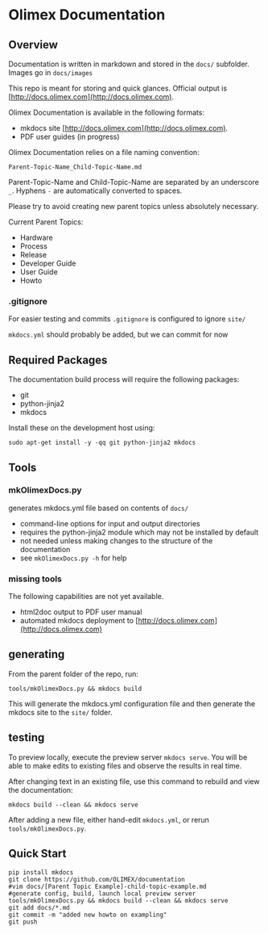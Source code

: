 # Olimex Documentation #

## Overview ##

Documentation is written in markdown and stored in the `docs/` subfolder.  Images go in `docs/images`

This repo is meant for storing and quick glances.  Official output is [http://docs.olimex.com](http://docs.olimex.com).

Olimex Documentation is available in the following formats:

* mkdocs site [http://docs.olimex.com](http://docs.olimex.com).
* PDF user guides \(in progress\)

Olimex Documentation relies on a file naming convention:

`Parent-Topic-Name_Child-Topic-Name.md`

Parent-Topic-Name and Child-Topic-Name are separated by an underscore `_`.  Hyphens `-` are automatically converted to spaces.

Please try to avoid creating new parent topics unless absolutely necessary.

Current Parent Topics:

* Hardware
* Process
* Release
* Developer Guide
* User Guide
* Howto

### .gitignore ###
For easier testing and commits `.gitignore` is configured to ignore `site/`

`mkdocs.yml` should probably be added, but we can commit for now

## Required Packages ##

The documentation build process will require the following packages:

* git
* python-jinja2
* mkdocs

Install these on the development host using:

`sudo apt-get install -y -qq git python-jinja2 mkdocs`


## Tools ##

### mkOlimexDocs.py ###
generates mkdocs.yml file based on contents of `docs/`

* command-line options for input and output directories
* requires the python-jinja2 module which may not be installed by default
* not needed unless making changes to the structure of the documentation
* see `mkOlimexDocs.py -h` for help

### missing tools ###
The following capabilities are not yet available.

* html2doc output to PDF user manual
* automated mkdocs deployment to [http://docs.olimex.com](http://docs.olimex.com)

## generating ##
From the parent folder of the repo, run:

`tools/mkOlimexDocs.py && mkdocs build`

This will generate the mkdocs.yml configuration file and then generate the mkdocs site to the `site/` folder.

## testing ##
To preview locally, execute the preview server `mkdocs serve`. You will be able to make edits to existing files and observe the results in real time.

After changing text in an existing file, use this command to rebuild and view the documentation:

`mkdocs build --clean && mkdocs serve`

After adding a new file, either hand-edit `mkdocs.yml`, or rerun `tools/mkOlimexDocs.py`.

## Quick Start ##

```
pip install mkdocs
git clone https://github.com/OLIMEX/documentation
#vim docs/[Parent Topic Example]-child-topic-example.md
#generate config, build, launch local preview server
tools/mkOlimexDocs.py && mkdocs build --clean && mkdocs serve
git add docs/*.md
git commit -m "added new howto on exampling"
git push
```
